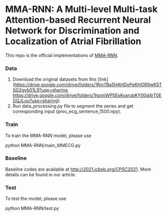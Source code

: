 # MMA-RNN: A Multi-level Multi-task Attention-based Recurrent Neural Network for Discrimination and Localization of Atrial Fibrillation

This repo is the official implementations of [MMA-RNN](https://www.sciencedirect.com/science/article/abs/pii/S1746809423011801). 

### Data 
1. Download the original datasets from this [link](https://drive.google.com/drive/folders/1Rm7Ba5HAHDxPeKHOR9wK5TSG2gyb01L9?usp=sharing, https://drive.google.com/drive/folders/1hpoijWP5EsKyarubKY00d4rT0EDQJLou?usp=sharing).
2. Run data_processing.py file to segment the series and get corresponding input (proc_ecg_sentence_1500.npy).

### Train
To train the MMA-RNN model, please use

python MMA-RNN/main_MMECG.py

### Baseline

Baseline codes are available at http://2021.icbeb.org/CPSC2021. More details can be found in our article.

### Test

To test the model, please use

python MMA-RNN/test.py
